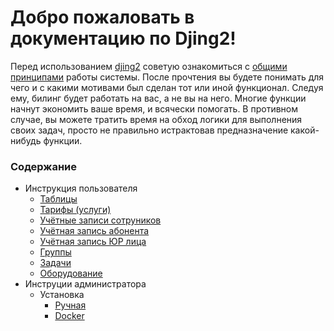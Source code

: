 Добро пожаловать в документацию по Djing2!
==========================================


Перед использованием [djing2](https://github.com/nerosketch/djing2) советую ознакомиться с [общими принципами](user_instructions/principles.md) работы системы. После прочтения вы будете понимать для чего и с какими мотивами был сделан тот или иной функционал. Следуя ему, билинг будет работать на вас, а не вы на него. Многие функции начнут экономить ваше время, и всячески помогать. В противном случае, вы можете тратить время на обход логики для выполнения своих задач, просто не правильно истрактовав предназначение какой-нибудь функции.


### Содержание


* Инструкция пользователя
  * [Таблицы](user_instructions/tables.md)
  * [Тарифы (услуги)](user_instructions/services.md)
  * [Учётные записи сотруников](user_instructions/profiles.md)
  * [Учётная запись абонента](user_instructions/customers.md)
  * [Учётная запись ЮР лица](user_instructions/jur.md)
  * [Группы](user_instructions/groups.md)
  * [Задачи](user_instructions/tasks.md)
  * [Оборудование](user_instructions/devices.md)
* Инструции администратора
  * Установка
    * [Ручная](administrator_instructions/adm.md)
    * [Docker](administrator_instructions/docker_install.md)
